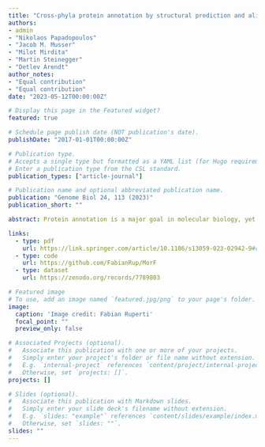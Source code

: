 ```yaml
---
title: "Cross-phyla protein annotation by structural prediction and alignment"
authors:
- admin
- "Nikolaos Papadopoulos"
- "Jacob M. Musser"
- "Milot Mirdita"
- "Martin Steinegger"
- "Detlev Arendt"
author_notes:
- "Equal contribution"
- "Equal contribution"
date: "2023-05-12T00:00:00Z"

# Display this page in the Featured widget?
featured: true

# Schedule page publish date (NOT publication's date).
publishDate: "2017-01-01T00:00:00Z"

# Publication type.
# Accepts a single type but formatted as a YAML list (for Hugo requirements).
# Enter a publication type from the CSL standard.
publication_types: ["article-journal"]

# Publication name and optional abbreviated publication name.
publication: "Genome Biol 24, 113 (2023)"
publication_short: ""

abstract: Protein annotation is a major goal in molecular biology, yet experimentally determined knowledge is typically limited to a few model organisms. In non-model species, the sequence-based prediction of gene orthology can be used to infer protein identity; however, this approach loses predictive power at longer evolutionary distances. Here we propose a workflow for protein annotation using structural similarity, exploiting the fact that similar protein structures often reflect homology and are more conserved than protein sequences. We propose a workflow of openly available tools for the functional annotation of proteins via structural similarity (MorF: MorphologFinder) and use it to annotate the complete proteome of a sponge. Sponges are highly relevant for inferring the early history of animals, yet their proteomes remain sparsely annotated. MorF accurately predicts the functions of proteins with known homology in  cases and annotates an additional  of the proteome beyond standard sequence-based methods. We uncover new functions for sponge cell types, including extensive FGF, TGF, and Ephrin signaling in sponge epithelia, and redox metabolism and control in myopeptidocytes. Notably, we also annotate genes specific to the enigmatic sponge mesocytes, proposing they function to digest cell walls. Our work demonstrates that structural similarity is a powerful approach that complements and extends sequence similarity searches to identify homologous proteins over long evolutionary distances. We anticipate this will be a powerful approach that boosts discovery in numerous -omics datasets, especially for non-model organisms.

links:
  - type: pdf
    url: https://link.springer.com/article/10.1186/s13059-023-02942-9#citeas
  - type: code
    url: https://github.com/FabianRup/MorF
  - type: dataset
    url: https://zenodo.org/records/7789803

# Featured image
# To use, add an image named `featured.jpg/png` to your page's folder. 
image:
  caption: 'Image credit: Fabian Ruperti'
  focal_point: ""
  preview_only: false

# Associated Projects (optional).
#   Associate this publication with one or more of your projects.
#   Simply enter your project's folder or file name without extension.
#   E.g. `internal-project` references `content/project/internal-project/index.md`.
#   Otherwise, set `projects: []`.
projects: []

# Slides (optional).
#   Associate this publication with Markdown slides.
#   Simply enter your slide deck's filename without extension.
#   E.g. `slides: "example"` references `content/slides/example/index.md`.
#   Otherwise, set `slides: ""`.
slides: ""
---
```

